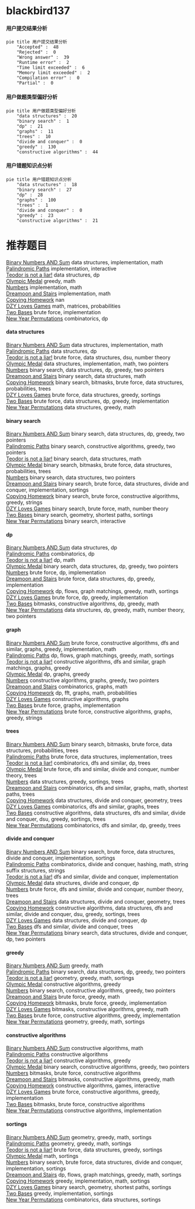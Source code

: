 # blackbird137
<!-- tabs:start -->
#### **用户提交结果分析**

```mermaid
pie title 用户提交结果分析
    "Accepted" :  48
    "Rejected" :  0
    "Wrong answer" :  39
    "Runtime error" :  2
    "Time limit exceeded" :  6
    "Memory limit exceeded" :  2
    "Compilation error" :  0
    "Partial" :  0
```
#### **用户做题类型偏好分析**

```mermaid
pie title 用户做题类型偏好分析
    "data structures" :  20
    "binary search" :  1
    "dp" :  21
    "graphs" :  11
    "trees" :  10
    "divide and conquer" :  0
    "greedy" :  130
    "constructive algorithms" :  44
```
#### **用户错题知识点分析**

```mermaid
pie title 用户错题知识点分析
    "data structures" :  18
    "binary search" :  27
    "dp" :  28
    "graphs" :  100
    "trees" :  1
    "divide and conquer" :  0
    "greedy" :  23
    "constructive algorithms" :  21
```
<!-- tabs:end -->
# 推荐题目
[Binary Numbers AND Sum](http://codeforces.com/problemset/problem/1066/E)		data structures,
                        implementation,
                        math		  
[Palindromic Paths](http://codeforces.com/problemset/problem/1205/C)		implementation,
                        interactive		  
[Teodor is not a liar!](https://codeforces.com/contest/931/problem/F)		data structures,
                        dp		  
[Olympic Medal](http://codeforces.com/problemset/problem/215/B)		greedy,
                        math		  
[Numbers](http://codeforces.com/problemset/problem/13/A)		implementation,
                        math		  
[Dreamoon and Stairs](http://codeforces.com/problemset/problem/476/A)		implementation,
                        math		  
[Copying Homework](http://codeforces.com/problemset/problem/1252/A)		nan		  
[DZY Loves Games](http://codeforces.com/problemset/problem/446/D)		math,
                        matrices,
                        probabilities		  
[Two Bases](http://codeforces.com/problemset/problem/602/A)		brute force,
                        implementation		  
[New Year Permutations](http://codeforces.com/problemset/problem/1279/E)		combinatorics,
                        dp		  
<!-- tabs:start -->
#### **data structures**
[Binary Numbers AND Sum](http://codeforces.com/problemset/problem/1066/E)		data structures,
                        implementation,
                        math		  
[Palindromic Paths](https://codeforces.com/contest/931/problem/F)		data structures,
                        dp		  
[Teodor is not a liar!](http://codeforces.com/problemset/problem/920/F)		brute force,
                        data structures,
                        dsu,
                        number theory		  
[Olympic Medal](http://codeforces.com/problemset/problem/86/D)		data structures,
                        implementation,
                        math,
                        two pointers		  
[Numbers](http://codeforces.com/problemset/problem/1492/C)		binary search,
                        data structures,
                        dp,
                        greedy,
                        two pointers		  
[Dreamoon and Stairs](http://codeforces.com/problemset/problem/1490/G)		binary search,
                        data structures,
                        math		  
[Copying Homework](http://codeforces.com/problemset/problem/1479/D)		binary search,
                        bitmasks,
                        brute force,
                        data structures,
                        probabilities,
                        trees		  
[DZY Loves Games](http://codeforces.com/problemset/problem/1497/A)		brute force,
                        data structures,
                        greedy,
                        sortings		  
[Two Bases](http://codeforces.com/problemset/problem/1491/C)		brute force,
                        data structures,
                        dp,
                        greedy,
                        implementation		  
[New Year Permutations](http://codeforces.com/problemset/problem/1492/B)		data structures,
                        greedy,
                        math		  
#### **binary search**
[Binary Numbers AND Sum](http://codeforces.com/problemset/problem/1492/C)		binary search,
                        data structures,
                        dp,
                        greedy,
                        two pointers		  
[Palindromic Paths](http://codeforces.com/problemset/problem/1463/D)		binary search,
                        constructive algorithms,
                        greedy,
                        two pointers		  
[Teodor is not a liar!](http://codeforces.com/problemset/problem/1490/G)		binary search,
                        data structures,
                        math		  
[Olympic Medal](http://codeforces.com/problemset/problem/1479/D)		binary search,
                        bitmasks,
                        brute force,
                        data structures,
                        probabilities,
                        trees		  
[Numbers](http://codeforces.com/problemset/problem/1436/E)		binary search,
                        data structures,
                        two pointers		  
[Dreamoon and Stairs](http://codeforces.com/problemset/problem/1461/D)		binary search,
                        brute force,
                        data structures,
                        divide and conquer,
                        implementation,
                        sortings		  
[Copying Homework](http://codeforces.com/problemset/problem/1493/C)		binary search,
                        brute force,
                        constructive algorithms,
                        greedy,
                        strings		  
[DZY Loves Games](http://codeforces.com/problemset/problem/1487/D)		binary search,
                        brute force,
                        math,
                        number theory		  
[Two Bases](http://codeforces.com/problemset/problem/1486/B)		binary search,
                        geometry,
                        shortest paths,
                        sortings		  
[New Year Permutations](http://codeforces.com/problemset/problem/1486/C1)		binary search,
                        interactive		  
#### **dp**
[Binary Numbers AND Sum](https://codeforces.com/contest/931/problem/F)		data structures,
                        dp		  
[Palindromic Paths](http://codeforces.com/problemset/problem/1279/E)		combinatorics,
                        dp		  
[Teodor is not a liar!](http://codeforces.com/problemset/problem/908/G)		dp,
                        math		  
[Olympic Medal](http://codeforces.com/problemset/problem/1492/C)		binary search,
                        data structures,
                        dp,
                        greedy,
                        two pointers		  
[Numbers](https://codeforces.com/contest/1457/problem/C)		brute force,
                        dp,
                        implementation		  
[Dreamoon and Stairs](http://codeforces.com/problemset/problem/1491/C)		brute force,
                        data structures,
                        dp,
                        greedy,
                        implementation		  
[Copying Homework](http://codeforces.com/problemset/problem/1437/C)		dp,
                        flows,
                        graph matchings,
                        greedy,
                        math,
                        sortings		  
[DZY Loves Games](http://codeforces.com/problemset/problem/1499/B)		brute force,
                        dp,
                        greedy,
                        implementation		  
[Two Bases](http://codeforces.com/problemset/problem/1491/D)		bitmasks,
                        constructive algorithms,
                        dp,
                        greedy,
                        math		  
[New Year Permutations](http://codeforces.com/problemset/problem/1497/E1)		data structures,
                        dp,
                        greedy,
                        math,
                        number theory,
                        two pointers		  
#### **graph**
[Binary Numbers AND Sum](http://codeforces.com/problemset/problem/1487/C)		brute force,
                        constructive algorithms,
                        dfs and similar,
                        graphs,
                        greedy,
                        implementation,
                        math		  
[Palindromic Paths](http://codeforces.com/problemset/problem/1437/C)		dp,
                        flows,
                        graph matchings,
                        greedy,
                        math,
                        sortings		  
[Teodor is not a liar!](http://codeforces.com/problemset/problem/1470/D)		constructive algorithms,
                        dfs and similar,
                        graph matchings,
                        graphs,
                        greedy		  
[Olympic Medal](http://codeforces.com/problemset/problem/1476/C)		dp,
                        graphs,
                        greedy		  
[Numbers](http://codeforces.com/problemset/problem/1304/D)		constructive algorithms,
                        graphs,
                        greedy,
                        two pointers		  
[Dreamoon and Stairs](http://codeforces.com/problemset/problem/1475/C)		combinatorics,
                        graphs,
                        math		  
[Copying Homework](http://codeforces.com/problemset/problem/553/E)		dp,
                        fft,
                        graphs,
                        math,
                        probabilities		  
[DZY Loves Games](http://codeforces.com/problemset/problem/1495/C)		constructive algorithms,
                        graphs		  
[Two Bases](http://codeforces.com/problemset/problem/1510/K)		brute force,
                        graphs,
                        implementation		  
[New Year Permutations](http://codeforces.com/problemset/problem/1511/D)		brute force,
                        constructive algorithms,
                        graphs,
                        greedy,
                        strings		  
#### **trees**
[Binary Numbers AND Sum](http://codeforces.com/problemset/problem/1479/D)		binary search,
                        bitmasks,
                        brute force,
                        data structures,
                        probabilities,
                        trees		  
[Palindromic Paths](http://codeforces.com/problemset/problem/1511/C)		brute force,
                        data structures,
                        implementation,
                        trees		  
[Teodor is not a liar!](http://codeforces.com/problemset/problem/1499/F)		combinatorics,
                        dfs and similar,
                        dp,
                        trees		  
[Olympic Medal](http://codeforces.com/problemset/problem/1491/E)		brute force,
                        dfs and similar,
                        divide and conquer,
                        number theory,
                        trees		  
[Numbers](http://codeforces.com/problemset/problem/1466/D)		data structures,
                        greedy,
                        sortings,
                        trees		  
[Dreamoon and Stairs](http://codeforces.com/problemset/problem/1495/D)		combinatorics,
                        dfs and similar,
                        graphs,
                        math,
                        shortest paths,
                        trees		  
[Copying Homework](http://codeforces.com/problemset/problem/1303/G)		data structures,
                        divide and conquer,
                        geometry,
                        trees		  
[DZY Loves Games](http://codeforces.com/problemset/problem/1454/E)		combinatorics,
                        dfs and similar,
                        graphs,
                        trees		  
[Two Bases](http://codeforces.com/problemset/problem/1494/D)		constructive algorithms,
                        data structures,
                        dfs and similar,
                        divide and conquer,
                        dsu,
                        greedy,
                        sortings,
                        trees		  
[New Year Permutations](http://codeforces.com/problemset/problem/1292/C)		combinatorics,
                        dfs and similar,
                        dp,
                        greedy,
                        trees		  
#### **divide and conquer**
[Binary Numbers AND Sum](http://codeforces.com/problemset/problem/1461/D)		binary search,
                        brute force,
                        data structures,
                        divide and conquer,
                        implementation,
                        sortings		  
[Palindromic Paths](http://codeforces.com/problemset/problem/1466/G)		combinatorics,
                        divide and conquer,
                        hashing,
                        math,
                        string suffix structures,
                        strings		  
[Teodor is not a liar!](http://codeforces.com/problemset/problem/1490/D)		dfs and similar,
                        divide and conquer,
                        implementation		  
[Olympic Medal](https://codeforces.com/contest/1483/problem/C)		data structures,
                        divide and conquer,
                        dp		  
[Numbers](http://codeforces.com/problemset/problem/1491/E)		brute force,
                        dfs and similar,
                        divide and conquer,
                        number theory,
                        trees		  
[Dreamoon and Stairs](http://codeforces.com/problemset/problem/1303/G)		data structures,
                        divide and conquer,
                        geometry,
                        trees		  
[Copying Homework](http://codeforces.com/problemset/problem/1494/D)		constructive algorithms,
                        data structures,
                        dfs and similar,
                        divide and conquer,
                        dsu,
                        greedy,
                        sortings,
                        trees		  
[DZY Loves Games](http://codeforces.com/problemset/problem/1482/E)		data structures,
                        divide and conquer,
                        dp		  
[Two Bases](http://codeforces.com/problemset/problem/566/C)		dfs and similar,
                        divide and conquer,
                        trees		  
[New Year Permutations](http://codeforces.com/problemset/problem/1428/F)		binary search,
                        data structures,
                        divide and conquer,
                        dp,
                        two pointers		  
#### **greedy**
[Binary Numbers AND Sum](http://codeforces.com/problemset/problem/215/B)		greedy,
                        math		  
[Palindromic Paths](http://codeforces.com/problemset/problem/1492/C)		binary search,
                        data structures,
                        dp,
                        greedy,
                        two pointers		  
[Teodor is not a liar!](https://codeforces.com/contest/1496/problem/C)		geometry,
                        greedy,
                        math,
                        sortings		  
[Olympic Medal](http://codeforces.com/problemset/problem/1493/A)		constructive algorithms,
                        greedy		  
[Numbers](http://codeforces.com/problemset/problem/1463/D)		binary search,
                        constructive algorithms,
                        greedy,
                        two pointers		  
[Dreamoon and Stairs](http://codeforces.com/problemset/problem/1462/C)		brute force,
                        greedy,
                        math		  
[Copying Homework](http://codeforces.com/problemset/problem/1494/B)		bitmasks,
                        brute force,
                        greedy,
                        implementation		  
[DZY Loves Games](http://codeforces.com/problemset/problem/1492/D)		bitmasks,
                        constructive algorithms,
                        greedy,
                        math		  
[Two Bases](https://codeforces.com/contest/1483/problem/A)		brute force,
                        constructive algorithms,
                        greedy,
                        implementation		  
[New Year Permutations](http://codeforces.com/problemset/problem/1495/A)		geometry,
                        greedy,
                        math,
                        sortings		  
#### **constructive algorithms**
[Binary Numbers AND Sum](http://codeforces.com/problemset/problem/1497/C1)		constructive algorithms,
                        math		  
[Palindromic Paths](http://codeforces.com/problemset/problem/1070/L)		constructive algorithms		  
[Teodor is not a liar!](http://codeforces.com/problemset/problem/1493/A)		constructive algorithms,
                        greedy		  
[Olympic Medal](http://codeforces.com/problemset/problem/1463/D)		binary search,
                        constructive algorithms,
                        greedy,
                        two pointers		  
[Numbers](https://codeforces.com/contest/1456/problem/B)		bitmasks,
                        brute force,
                        constructive algorithms		  
[Dreamoon and Stairs](http://codeforces.com/problemset/problem/1492/D)		bitmasks,
                        constructive algorithms,
                        greedy,
                        math		  
[Copying Homework](https://codeforces.com/contest/1504/problem/D)		constructive algorithms,
                        games,
                        interactive		  
[DZY Loves Games](https://codeforces.com/contest/1483/problem/A)		brute force,
                        constructive algorithms,
                        greedy,
                        implementation		  
[Two Bases](https://codeforces.com/contest/1457/problem/D)		bitmasks,
                        brute force,
                        constructive algorithms		  
[New Year Permutations](http://codeforces.com/problemset/problem/1513/A)		constructive algorithms,
                        implementation		  
#### **sortings**
[Binary Numbers AND Sum](https://codeforces.com/contest/1496/problem/C)		geometry,
                        greedy,
                        math,
                        sortings		  
[Palindromic Paths](http://codeforces.com/problemset/problem/1495/A)		geometry,
                        greedy,
                        math,
                        sortings		  
[Teodor is not a liar!](http://codeforces.com/problemset/problem/1497/A)		brute force,
                        data structures,
                        greedy,
                        sortings		  
[Olympic Medal](http://codeforces.com/problemset/problem/1427/A)		math,
                        sortings		  
[Numbers](http://codeforces.com/problemset/problem/1461/D)		binary search,
                        brute force,
                        data structures,
                        divide and conquer,
                        implementation,
                        sortings		  
[Dreamoon and Stairs](http://codeforces.com/problemset/problem/1437/C)		dp,
                        flows,
                        graph matchings,
                        greedy,
                        math,
                        sortings		  
[Copying Homework](http://codeforces.com/problemset/problem/1473/A)		greedy,
                        implementation,
                        math,
                        sortings		  
[DZY Loves Games](http://codeforces.com/problemset/problem/1486/B)		binary search,
                        geometry,
                        shortest paths,
                        sortings		  
[Two Bases](http://codeforces.com/problemset/problem/1480/B)		greedy,
                        implementation,
                        sortings		  
[New Year Permutations](http://codeforces.com/problemset/problem/1420/D)		combinatorics,
                        data structures,
                        sortings		  
<!-- tabs:end -->

